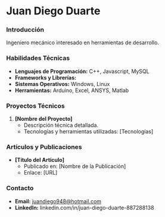 # Juan Diego Duarte

### Introducción

Ingeniero mecánico interesado en herramientas de desarrollo.

### Habilidades Técnicas

- **Lenguajes de Programación:** C++, Javascript, MySQL
- **Frameworks y Librerías:** 
- **Sistemas Operativos:** Windows, Linux
- **Herramientas:** Arduino, Excel, ANSYS, Matlab

### Proyectos Técnicos

1. **[Nombre del Proyecto]**
   - Descripción técnica detallada.
   - Tecnologías y herramientas utilizadas: [Tecnologías]

### Artículos y Publicaciones

- **[Título del Artículo]**
  - Publicado en: [Nombre de la Publicación]
  - Enlace: [URL]

### Contacto

- **Email:** juandiego948@hotmail.com
- **LinkedIn:** linkedin.com/in/juan-diego-duarte-887288138
